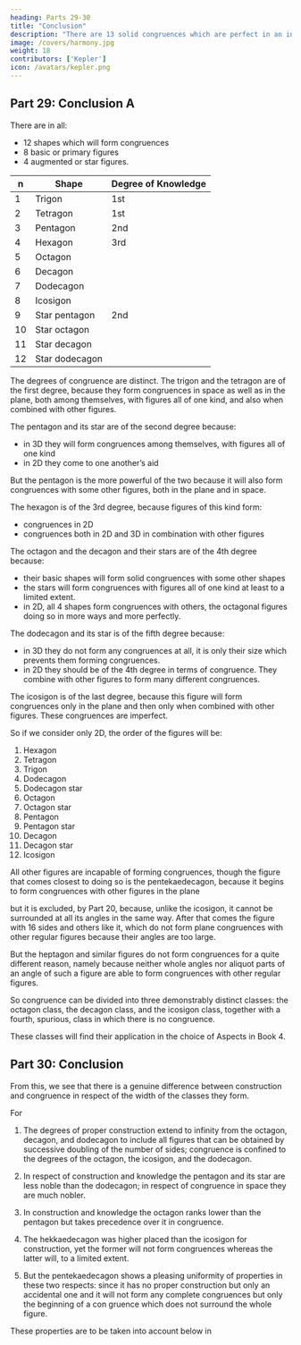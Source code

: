 ```yaml
---
heading: Parts 29-30
title: "Conclusion"
description: "There are 13 solid congruences which are perfect in an inferior degree"
image: /covers/harmony.jpg
weight: 18
contributors: ['Kepler']
icon: /avatars/kepler.png
---
```



## Part 29: Conclusion A

There are in all:
- 12 shapes which will form congruences
- 8 basic or primary figures
- 4 augmented or star figures.

n | Shape | Degree of Knowledge
--- | --- | --- 
1 | Trigon | 1st
2 | Tetragon | 1st
3 | Pentagon | 2nd
4 | Hexagon | 3rd 
5 | Octagon |
6 | Decagon |
7 | Dodecagon |
8 | Icosigon |
9 | Star pentagon | 2nd
10 | Star octagon |
11 | Star decagon |
12 | Star dodecagon |

The degrees of congruence are distinct. The trigon and the tetragon are of the first degree, because they form congruences in space as well as in the plane, both among themselves, with figures all of one kind, and also when combined with other figures.

The pentagon and its star are of the second degree because:
- in 3D they will form congruences among themselves, with figures all of one kind
- in 2D they come to one another’s aid

But the pentagon is the more powerful of the two because it will also form congruences with some other figures, both in the plane and in space.

The hexagon is of the 3rd degree, because figures of this kind form:
- congruences in 2D
- congruences both in 2D and 3D in combination with other figures


The octagon and the decagon and their stars are of the 4th degree because:
- their basic shapes will form solid congruences with some other shapes
- the stars will form congruences with figures all of one kind at least to a limited extent. 
- in 2D, all 4 shapes form congruences with others, the octagonal figures doing so in more
ways and more perfectly.

The dodecagon and its star is of the fifth degree because:
- in 3D they do not form any congruences at all, it is only their size which prevents them forming congruences.
- in 2D they should be of the 4th degree in terms of congruence. They combine with other figures to form many different congruences.

The icosigon is of the last degree, because this figure will form
congruences only in the plane and then only when combined with
other figures. These congruences are imperfect.

So if we consider only 2D, the order of the figures will be:

1. Hexagon
2. Tetragon
3. Trigon
4. Dodecagon
5. Dodecagon star
6. Octagon
7. Octagon star
8. Pentagon
9. Pentagon star
10. Decagon
11. Decagon star
12. Icosigon

All other figures are incapable of forming congruences, though the figure that comes closest to doing so is the pentekaedecagon, because it begins to form congruences with other figures in the plane

but it is excluded, by Part 20, because, unlike the icosigon, it cannot be surrounded at all its angles in the same way. After that comes the figure with 16 sides and others like it, which do not form plane congruences with other regular figures because their angles are too large. 

But the heptagon and similar figures do not form congruences for a quite different reason, namely because neither whole angles nor aliquot parts of an angle of such a figure are able to form congruences with other regular figures.

So congruence can be divided into three demonstrably distinct classes: the octagon class, the decagon class, and the icosigon class, together with a fourth, spurious, class in which there is no congruence. 

These classes will find their application in the choice of Aspects in Book 4.


## Part 30: Conclusion

From this, we see that there is a genuine difference between construction and congruence in respect of the width of the classes they form. 

For

1. The degrees of proper construction extend to infinity from the octagon, decagon, and dodecagon to include all figures that can be obtained by successive doubling of the number of sides; congruence is confined to the degrees of the octagon, the icosigon, and the dodecagon. 

2. In respect of construction and knowledge the pentagon and its star are less noble than the dodecagon; in respect of congruence in space they are much nobler. 

3. In construction and knowledge the octagon ranks lower than the pentagon but takes precedence over it in congruence. 

4. The hekkaedecagon was higher placed than the icosigon for construction, yet the former will not form congruences
whereas the latter will, to a limited extent. 

5. But the pentekaedecagon shows a pleasing uniformity of properties in these two respects: since it has no proper construction but only an accidental one and it will not form any complete congruences but only the beginning of a con­
gruence which does not surround the whole figure. 

These properties are to be taken into account below in 